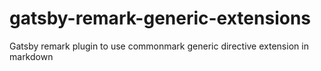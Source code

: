 # gatsby-remark-generic-extensions
Gatsby remark plugin to use commonmark generic directive extension in markdown
